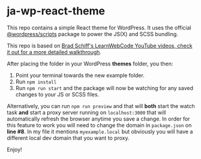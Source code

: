 # ja-wp-react-theme

This repo contains a simple React theme for WordPress. It uses the official [@wordpress/scripts](https://www.npmjs.com/package/@wordpress/scripts) package to power the JS(X) and SCSS bundling.

This repo is based on [Brad Schiff's LearnWebCode YouTube videos, check it out for a more detailed walkthrough](https://www.youtube.com/watch?v=NKqogVcqDHA).

After placing the folder in your WordPress **themes** folder, you then:

1. Point your terminal towards the new example folder.
1. Run `npm install`
1. Run `npm run start` and the package will now be watching for any saved changes to your JS or SCSS files.

Alternatively, you can run `npm run preview` and that will **both** start the watch task **and** start a proxy server running on `localhost:3000` that will automatically refresh the browser anytime you save a change. In order for this feature to work you will need to change the domain in `package.json` on **line #8**. In my file it mentions `myexample.local` but obviously you will have a different local dev domain that you want to proxy.

Enjoy!